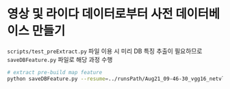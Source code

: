 # 영상 및 라이다 데이터로부터 사전 데이터베이스 만들기

```scripts/test_preExtract.py``` 파일 이용 시 미리 DB 특징 추출이 필요하므로 ```saveDBFeature.py``` 파일로 해당 과정 수행

```bash
# extract pre-build map feature
python saveDBFeature.py --resume=../runsPath/Aug21_09-46-30_vgg16_netvlad/ --dataset=NIA
```